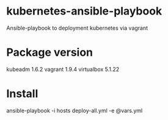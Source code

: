 # kubernetes-ansible-playbook
Ansible-playbook to deployment kubernetes via vagrant

# Package version
kubeadm 1.6.2
vagrant 1.9.4
virtualbox 5.1.22

# Install
ansible-playbook -i hosts deploy-all.yml -e @vars.yml
